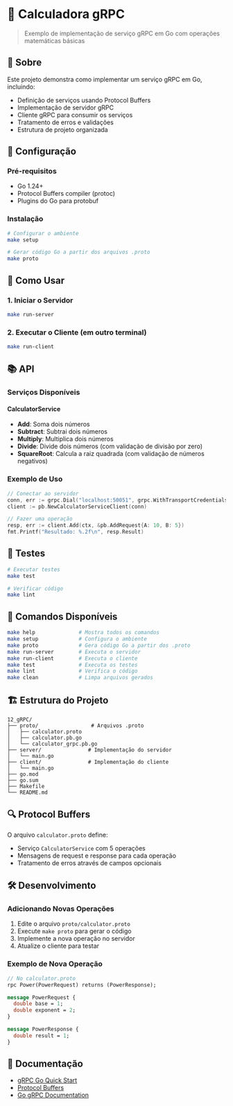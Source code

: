 # 🧮 Calculadora gRPC

> Exemplo de implementação de serviço gRPC em Go com operações matemáticas básicas

## 📌 Sobre

Este projeto demonstra como implementar um serviço gRPC em Go, incluindo:
- Definição de serviços usando Protocol Buffers
- Implementação de servidor gRPC
- Cliente gRPC para consumir os serviços
- Tratamento de erros e validações
- Estrutura de projeto organizada

## 🔧 Configuração

### Pré-requisitos
- Go 1.24+
- Protocol Buffers compiler (protoc)
- Plugins do Go para protobuf

### Instalação
```bash
# Configurar o ambiente
make setup

# Gerar código Go a partir dos arquivos .proto
make proto
```

## 🚀 Como Usar

### 1. Iniciar o Servidor
```bash
make run-server
```

### 2. Executar o Cliente (em outro terminal)
```bash
make run-client
```

## 📚 API

### Serviços Disponíveis

#### CalculatorService
- **Add**: Soma dois números
- **Subtract**: Subtrai dois números  
- **Multiply**: Multiplica dois números
- **Divide**: Divide dois números (com validação de divisão por zero)
- **SquareRoot**: Calcula a raiz quadrada (com validação de números negativos)

### Exemplo de Uso

```go
// Conectar ao servidor
conn, err := grpc.Dial("localhost:50051", grpc.WithTransportCredentials(insecure.NewCredentials()))
client := pb.NewCalculatorServiceClient(conn)

// Fazer uma operação
resp, err := client.Add(ctx, &pb.AddRequest{A: 10, B: 5})
fmt.Printf("Resultado: %.2f\n", resp.Result)
```

## 🧪 Testes

```bash
# Executar testes
make test

# Verificar código
make lint
```

## 📝 Comandos Disponíveis

```bash
make help              # Mostra todos os comandos
make setup             # Configura o ambiente
make proto             # Gera código Go a partir dos .proto
make run-server        # Executa o servidor
make run-client        # Executa o cliente
make test              # Executa os testes
make lint              # Verifica o código
make clean             # Limpa arquivos gerados
```

## 🏗️ Estrutura do Projeto

```
12_gRPC/
├── proto/                 # Arquivos .proto
│   ├── calculator.proto
│   ├── calculator.pb.go
│   └── calculator_grpc.pb.go
├── server/               # Implementação do servidor
│   └── main.go
├── client/               # Implementação do cliente
│   └── main.go
├── go.mod
├── go.sum
├── Makefile
└── README.md
```

## 🔍 Protocol Buffers

O arquivo `calculator.proto` define:
- Serviço `CalculatorService` com 5 operações
- Mensagens de request e response para cada operação
- Tratamento de erros através de campos opcionais

## 🛠️ Desenvolvimento

### Adicionando Novas Operações

1. Edite o arquivo `proto/calculator.proto`
2. Execute `make proto` para gerar o código
3. Implemente a nova operação no servidor
4. Atualize o cliente para testar

### Exemplo de Nova Operação

```protobuf
// No calculator.proto
rpc Power(PowerRequest) returns (PowerResponse);

message PowerRequest {
  double base = 1;
  double exponent = 2;
}

message PowerResponse {
  double result = 1;
}
```

## 📖 Documentação

- [gRPC Go Quick Start](https://grpc.io/docs/languages/go/quickstart/)
- [Protocol Buffers](https://developers.google.com/protocol-buffers)
- [Go gRPC Documentation](https://pkg.go.dev/google.golang.org/grpc)
